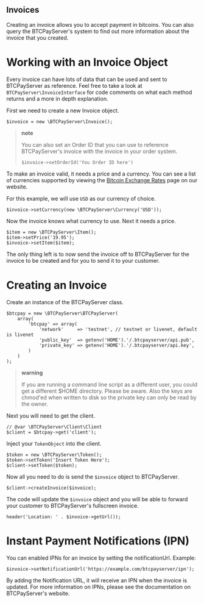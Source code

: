 ##  Invoices
Creating an invoice allows you to accept payment in bitcoins. You can
also query the BTCPayServer's system to find out more information about the
invoice that you created.

Working with an Invoice Object
==============================

Every invoice can have lots of data that can be used and sent to BTCPayServer
as reference. Feel free to take a look at `BTCPayServer\InvoiceInterface` for
code comments on what each method returns and a more in depth
explanation.

First we need to create a new Invoice object.

``` {.sourceCode .php}
$invoice = new \BTCPayServer\Invoice();
```

> **note**
>
> You can also set an Order ID that you can use to reference BTCPayServer's
> invoice with the invoice in your order system.
>
> `$invoice->setOrderId('You Order ID here')`

To make an invoice valid, it needs a price and a currency. You can see a
list of currencies supported by viewing the [Bitcoin Exchange
Rates](https://btcpayserver.com/bitcoin-exchange-rates) page on our website.

For this example, we will use `USD` as our currency of choice.

``` {.sourceCode .php}
$invoice->setCurrency(new \BTCPayServer\Currency('USD'));
```

Now the invoice knows what currency to use. Next it needs a price.

``` {.sourceCode .php}
$item = new \BTCPayServer\Item();
$item->setPrice('19.95');
$invoice->setItem($item);
```

The only thing left is to now send the invoice off to BTCPayServer for the
invoice to be created and for you to send it to your customer.

Creating an Invoice
===================

Create an instance of the BTCPayServer class.

``` {.sourceCode .php}
$btcpay = new \BTCPayServer\BTCPayServer(
    array(
        'btcpay' => array(
            'network'     => 'testnet', // testnet or livenet, default is livenet
            'public_key'  => getenv('HOME').'/.btcpayserver/api.pub',
            'private_key' => getenv('HOME').'/.btcpayserver/api.key',
        )
    )
);
```

> **warning**
>
> If you are running a command line script as a different user, you
> could get a different \$HOME directory. Please be aware. Also the keys
> are chmod'ed when written to disk so the private key can only be read
> by the owner.

Next you will need to get the client.

``` {.sourceCode .php}
// @var \BTCPayServer\Client\Client
$client = $btcpay->get('client');
```

Inject your `TokenObject` into the client.

``` {.sourceCode .php}
$token = new \BTCPayServer\Token();
$token->setToken('Insert Token Here');
$client->setToken($token);
```

Now all you need to do is send the `$invoice` object to BTCPayServer.

``` {.sourceCode .php}
$client->createInvoice($invoice);
```

The code will update the `$invoice` object and you will be able to
forward your customer to BTCPayServer's fullscreen invoice.

``` {.sourceCode .php}
header('Location: ' . $invoice->getUrl());
```

Instant Payment Notifications (IPN)
===================================

You can enabled IPNs for an invoice by setting the notificationUrl.
Example:

``` {.sourceCode .php}
$invoice->setNotificationUrl('https://example.com/btcpayserver/ipn');
```

By adding the Notification URL, it will receive an IPN when the invoice
is updated. For more information on IPNs, please see the documentation
on BTCPayServer's website.
